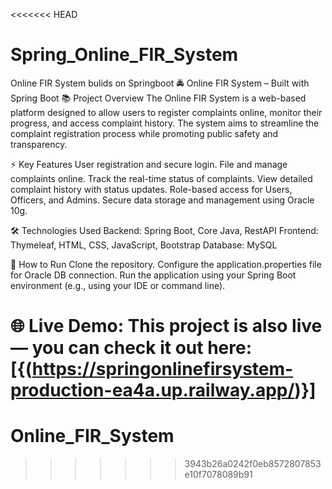 <<<<<<< HEAD
# Spring_Online_FIR_System
Online FIR System bulids on Springboot
🚔 Online FIR System – Built with Spring Boot
📚 Project Overview
The Online FIR System is a web-based platform designed to allow users to register complaints online, monitor their progress, and access complaint history. The system aims to streamline the complaint registration process while promoting public safety and transparency.

⚡ Key Features
User registration and secure login.
File and manage complaints online.
Track the real-time status of complaints.
View detailed complaint history with status updates.
Role-based access for Users, Officers, and Admins.
Secure data storage and management using Oracle 10g.

🛠️ Technologies Used
Backend: Spring Boot, Core Java, RestAPI
Frontend: Thymeleaf, HTML, CSS, JavaScript, Bootstrap
Database: MySQL

🚀 How to Run
Clone the repository.
Configure the application.properties file for Oracle DB connection.
Run the application using your Spring Boot environment (e.g., using your IDE or command line).

🌐 Live Demo: This project is also live — you can check it out here: [{(https://springonlinefirsystem-production-ea4a.up.railway.app/)}]
=======
# Online_FIR_System
>>>>>>> 3943b26a0242f0eb8572807853e10f7078089b91
